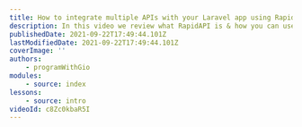 ```yaml
---
title: How to integrate multiple APIs with your Laravel app using RapidAPI
description: In this video we review what RapidAPI is & how you can use it to connect & integrate multiple APIs into your Laravel application with a single API key. We are going to integrate with a currency conversion API & build a flexible API wrapper that we can use to connect to multiple APIs that are on RapidAPI.
publishedDate: 2021-09-22T17:49:44.101Z
lastModifiedDate: 2021-09-22T17:49:44.101Z
coverImage: ''
authors:
    - programWithGio
modules:
    - source: index
lessons:
    - source: intro
videoId: c8Zc0kbaR5I
---
```

